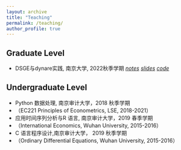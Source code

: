 ```yaml
---
layout: archive
title: "Teaching"
permalink: /teaching/
author_profile: true
---
```


<!--
{% include base_path %}

{% for post in site.teaching reversed %}
  {% include archive-single.html %}
{% endfor %}
-->

## Graduate Level

* DSGE与dynare实践, 南京大学, 2022秋季学期
  [*notes*](https://Dali-Fu.github.io/files/Lecture/out/elegantbook-cn.pdf) 
  [*slides*]( https://Dali-Fu.github.io/files/Lecture/out/Dynare操作.pdf)
  [*code*](https://Dali-Fu.github.io/files/Lecture/code&data.zip)

## Undergraduate Level

* Python 数据处理, 南京审计大学，2018 秋季学期
* （EC221 Principles of Econometrics, LSE, 2018-2021）
* 应用时间序列分析与R 语言, 南京审计大学，2019 春季学期
* （International Economics, Wuhan University, 2015-2016）
* C 语言程序设计,南京审计大学， 2019 秋季学期 
* （Ordinary Differential Equations, Wuhan University, 2015-2016）                                                                                                                   
                                                                                                                                                                                                                         


